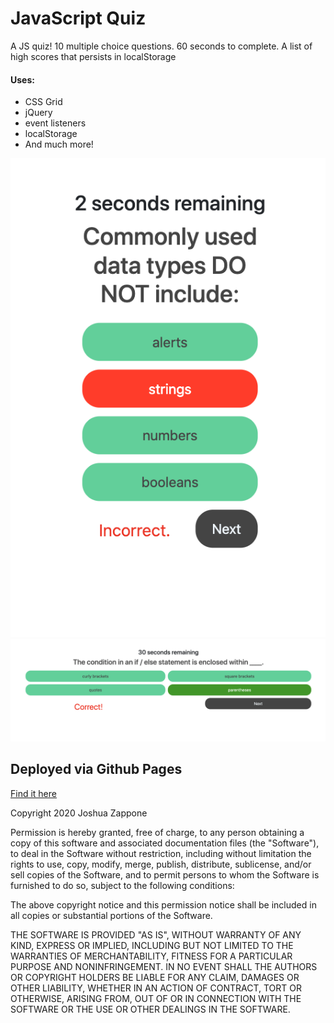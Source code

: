 # JavaScript Quiz

A JS quiz!  10 multiple choice questions. 60 seconds to complete. A list of high scores that persists in localStorage

#### Uses:
* CSS Grid
* jQuery
* event listeners
* localStorage
* And much more!

![Mobile Screenshot](Assets/mobile-ss.png)
![Desktop Screenshot](Assets/desktop-ss.png)


## Deployed via Github Pages
[Find it here](https://zapponejosh.github.io/hw-4-quiz/)

Copyright 2020 Joshua Zappone

Permission is hereby granted, free of charge, to any person obtaining a copy of this software and associated documentation files (the "Software"), to deal in the Software without restriction, including without limitation the rights to use, copy, modify, merge, publish, distribute, sublicense, and/or sell copies of the Software, and to permit persons to whom the Software is furnished to do so, subject to the following conditions:

The above copyright notice and this permission notice shall be included in all copies or substantial portions of the Software.

THE SOFTWARE IS PROVIDED "AS IS", WITHOUT WARRANTY OF ANY KIND, EXPRESS OR IMPLIED, INCLUDING BUT NOT LIMITED TO THE WARRANTIES OF MERCHANTABILITY, FITNESS FOR A PARTICULAR PURPOSE AND NONINFRINGEMENT. IN NO EVENT SHALL THE AUTHORS OR COPYRIGHT HOLDERS BE LIABLE FOR ANY CLAIM, DAMAGES OR OTHER LIABILITY, WHETHER IN AN ACTION OF CONTRACT, TORT OR OTHERWISE, ARISING FROM, OUT OF OR IN CONNECTION WITH THE SOFTWARE OR THE USE OR OTHER DEALINGS IN THE SOFTWARE.